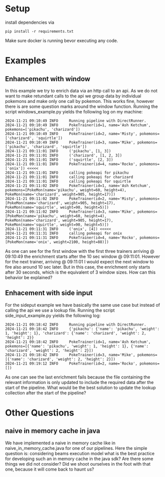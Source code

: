 # Setup
install dependencies via
```
pip install -r requirements.txt
```
Make sure docker is running bevor executing any code.

# Examples
## Enhancement with window
In this example we try to enrich data via an http call to an api.
As we do not want to make retundant calls to the api we group data by individual pokemons and make only one call by pokemon.
This works fine, however there is are some question marks around the window function.
Running the script windows_example.py yields the following log on my machine:
```
2024-11-21 09:10:49 INFO     Running pipeline with DirectRunner.
2024-11-21 09:10:49 INFO     PokeTrainer(id=1, name='Ash Ketchum', pokemons=['pikachu', 'charizard'])
2024-11-21 09:10:49 INFO     PokeTrainer(id=2, name='Misty', pokemons=['charizard', 'squirtle'])
2024-11-21 09:10:49 INFO     PokeTrainer(id=3, name='Mike', pokemons=['pikachu', 'charizard', 'squirtle'])
2024-11-21 09:11:01 INFO     ('pikachu', [1, 3])
2024-11-21 09:11:01 INFO     ('charizard', [1, 2, 3])
2024-11-21 09:11:01 INFO     ('squirtle', [2, 3])
2024-11-21 09:11:01 INFO     PokeTrainer(id=4, name='Rocko', pokemons=['onix']) <<<<<
2024-11-21 09:11:01 INFO     calling pokeapi for pikachu
2024-11-21 09:11:01 INFO     calling pokeapi for charizard
2024-11-21 09:11:01 INFO     calling pokeapi for squirtle
2024-11-21 09:11:02 INFO     PokeTrainer(id=1, name='Ash Ketchum', pokemons=[PokeMon(name='pikachu', weight=60, height=4), PokeMon(name='charizard', weight=905, height=17)])
2024-11-21 09:11:02 INFO     PokeTrainer(id=2, name='Misty', pokemons=[PokeMon(name='charizard', weight=905, height=17), PokeMon(name='squirtle', weight=90, height=5)])
2024-11-21 09:11:02 INFO     PokeTrainer(id=3, name='Mike', pokemons=[PokeMon(name='pikachu', weight=60, height=4), PokeMon(name='charizard', weight=905, height=17), PokeMon(name='squirtle', weight=90, height=5)])
2024-11-21 09:11:31 INFO     ('onix', [4]) <<<<<
2024-11-21 09:11:31 INFO     calling pokeapi for onix
2024-11-21 09:11:31 INFO     PokeTrainer(id=4, name='Rocko', pokemons=[PokeMon(name='onix', weight=2100, height=88)])
```
As one can see for the first window with the first three trainers arriving @ 09:10:49 the enrichment starts after the 10 sec window @ 09:11:01.
However for the next trainer, arriving @ 09:11:01 I would expect the next window to fire also around 10 sec later. But in this case, the enrichment only starts after 30 seconds, which is the equivalent of 3 window sizes.
How can this behavior be explained?

## Enhacement with side input
For the sideput example we have basically the same use case but instead of calling the api we use a lookup file.
Running the script side_input_example.py yields the following log:
```
2024-11-21 09:18:42 INFO     Running pipeline with DirectRunner.
2024-11-21 09:18:42 INFO     {'pikachu': {'name': 'pikachu', 'weight': 1, 'height': 1}, 'charizard': {'name': 'charizard', 'weight': 2, 'height': 2}}
2024-11-21 09:18:42 INFO     PokeTrainer(id=1, name='Ash Ketchum', pokemons=[{'name': 'pikachu', 'weight': 1, 'height': 1}, {'name': 'charizard', 'weight': 2, 'height': 2}])
2024-11-21 09:18:42 INFO     PokeTrainer(id=3, name='Mike', pokemons=[{'name': 'charizard', 'weight': 2, 'height': 2}])
2024-11-21 09:19:12 INFO     PokeTrainer(id=2, name='Rocko', pokemons=[])
```
As one can see the last enrichment fails because the file containing the relevant information is only updated to include the required data after the start of the pipeline.
What would be the best solution to update the lookup collection after the start of the pipeline?

# Other Questions
## naive in memory cache in java
We have implemented a naive in memory cache like in naive_in_memory_cache.java for one of our pipelines.
Here the simple question is: considering beams execution model what is the best practice for developing such an in memory cache in the java sdk?
Are there some things we did not consider? Did we shoot ourselves in the foot with that one, because it will come back to haunt us?
